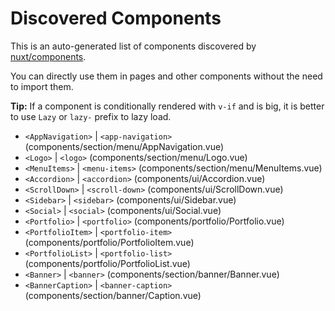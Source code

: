 # Discovered Components

This is an auto-generated list of components discovered by [nuxt/components](https://github.com/nuxt/components).

You can directly use them in pages and other components without the need to import them.

**Tip:** If a component is conditionally rendered with `v-if` and is big, it is better to use `Lazy` or `lazy-` prefix to lazy load.

- `<AppNavigation>` | `<app-navigation>` (components/section/menu/AppNavigation.vue)
- `<Logo>` | `<logo>` (components/section/menu/Logo.vue)
- `<MenuItems>` | `<menu-items>` (components/section/menu/MenuItems.vue)
- `<Accordion>` | `<accordion>` (components/ui/Accordion.vue)
- `<ScrollDown>` | `<scroll-down>` (components/ui/ScrollDown.vue)
- `<Sidebar>` | `<sidebar>` (components/ui/Sidebar.vue)
- `<Social>` | `<social>` (components/ui/Social.vue)
- `<Portfolio>` | `<portfolio>` (components/portfolio/Portfolio.vue)
- `<PortfolioItem>` | `<portfolio-item>` (components/portfolio/PortfolioItem.vue)
- `<PortfolioList>` | `<portfolio-list>` (components/portfolio/PortfolioList.vue)
- `<Banner>` | `<banner>` (components/section/banner/Banner.vue)
- `<BannerCaption>` | `<banner-caption>` (components/section/banner/Caption.vue)
